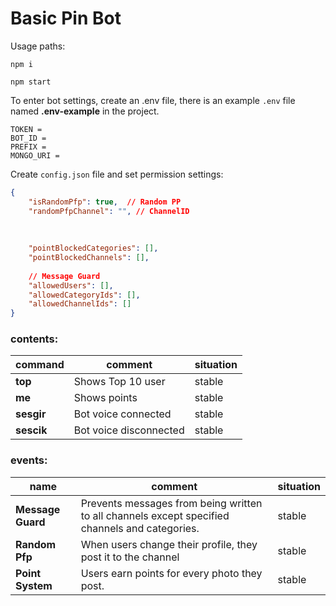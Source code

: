 # Basic Pin Bot


Usage paths:

` npm i `

` npm start `

To enter bot settings, create an .env file, there is an example ` .env ` file named **.env-example** in the project.

```
TOKEN = 
BOT_ID = 
PREFIX = 
MONGO_URI = 
```

Create ` config.json ` file and set permission settings:
```json
{
    "isRandomPfp": true,  // Random PP 
	"randomPfpChannel": "", // ChannelID
	
	
	
	"pointBlockedCategories": [],
	"pointBlockedChannels": [],
	
	// Message Guard
	"allowedUsers": [],
	"allowedCategoryIds": [],
	"allowedChannelIds": []
}
```

### contents:
| command | comment | situation |
| ------ | ------ | ------ |
| **top** | Shows Top 10 user | stable |
| **me** | Shows points | stable |
| **sesgir** | Bot voice connected | stable |
| **sescik** | Bot voice disconnected | stable |

### events:
| name | comment | situation |
| ------ | ------ | ------ |
| **Message Guard** | Prevents messages from being written to all channels except specified channels and categories. | stable |
| **Random Pfp** | When users change their profile, they post it to the channel | stable |
| **Point System** | Users earn points for every photo they post. | stable |
